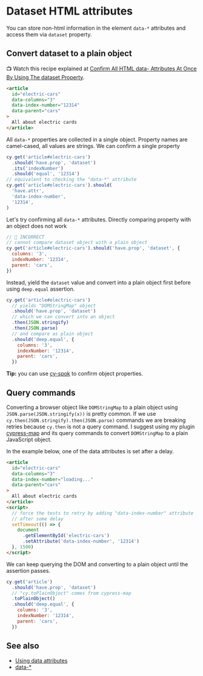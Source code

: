 # Dataset HTML attributes

You can store non-html information in the element `data-*` attributes and access them via `dataset` property.

## Convert dataset to a plain object

📺 Watch this recipe explained at [Confirm All HTML data- Attributes At Once By Using The dataset Property](https://youtu.be/t8BSY2czges).

<!-- fiddle Using data attributes -->

```html
<article
  id="electric-cars"
  data-columns="3"
  data-index-number="12314"
  data-parent="cars"
>
  All about electric cards
</article>
```

All `data-*` properties are collected in a single object. Property names are camel-cased, all values are strings. We can confirm a single property

```js
cy.get('article#electric-cars')
  .should('have.prop', 'dataset')
  .its('indexNumber')
  .should('equal', '12314')
// equivalent to checking the "data-*" attribute
cy.get('article#electric-cars').should(
  'have.attr',
  'data-index-number',
  '12314',
)
```

Let's try confirming all `data-*` attributes. Directly comparing property with an object does not work

```js skip
// 🚨 INCORRECT
// cannot compare dataset object with a plain object
cy.get('article#electric-cars').should('have.prop', 'dataset', {
  columns: '3',
  indexNumber: '12314',
  parent: 'cars',
})
```

Instead, yield the `dataset` value and convert into a plain object first before using `deep.equal` assertion.

```js
cy.get('article#electric-cars')
  // yields "DOMStringMap" object
  .should('have.prop', 'dataset')
  // which we can convert into an object
  .then(JSON.stringify)
  .then(JSON.parse)
  // and compare as plain object
  .should('deep.equal', {
    columns: '3',
    indexNumber: '12314',
    parent: 'cars',
  })
```

**Tip:** you can use [cy-spok](https://github.com/bahmutov/cy-spok) to confirm object properties.

<!-- fiddle-end -->

## Query commands

Converting a browser object like `DOMStringMap` to a plain object using `JSON.parse(JSON.stringify(x))` is pretty common. If we use `cy.then(JSON.stringify).then(JSON.parse)` commands we are breaking retries because `cy.then` is not a query command. I suggest using my plugin [cypress-map](https://github.com/bahmutov/cypress-map) and its query commands to convert `DOMStringMap` to a plain JavaScript object.

<!-- fiddle Convert dataset with retries -->

In the example below, one of the data attributes is set after a delay.

```html
<article
  id="electric-cars"
  data-columns="3"
  data-index-number="loading..."
  data-parent="cars"
>
  All about electric cards
</article>
<script>
  // force the tests to retry by adding "data-index-number" attribute
  // after some delay
  setTimeout(() => {
    document
      .getElementById('electric-cars')
      .setAttribute('data-index-number', '12314')
  }, 1500)
</script>
```

We can keep querying the DOM and converting to a plain object until the assertion passes.

```js
cy.get('article')
  .should('have.prop', 'dataset')
  // "cy.toPlainObject" comes from cypress-map
  .toPlainObject()
  .should('deep.equal', {
    columns: '3',
    indexNumber: '12314',
    parent: 'cars',
  })
```

<!-- fiddle-end -->

## See also

- [Using data attributes](https://developer.mozilla.org/en-US/docs/Learn/HTML/Howto/Use_data_attributes)
- [data-\*](https://developer.mozilla.org/en-US/docs/Web/HTML/Global_attributes/data-*)
